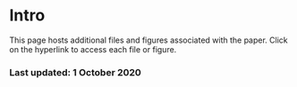 # Intro

This page hosts additional files and figures associated with the paper. Click on the hyperlink to access each file or figure.


### Last updated: 1 October 2020
